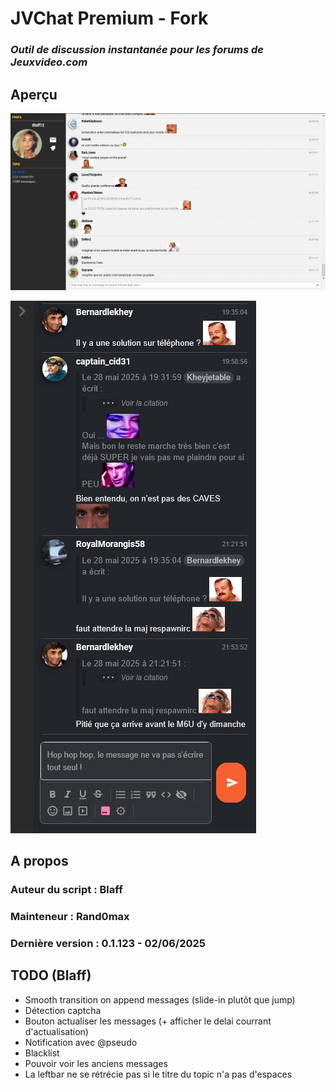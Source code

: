 # **JVChat Premium** - Fork

### _Outil de discussion instantanée pour les forums de Jeuxvideo.com_

## Aperçu

![Preview1JvChat](img/preview1.png)

![Preview2JvChat](img/preview2.png)

## A propos

### Auteur du script : **Blaff**

### Mainteneur : **Rand0max**

### Dernière version : **0.1.123 - 02/06/2025**

## TODO (Blaff)

- Smooth transition on append messages (slide-in plutôt que jump)
- Détection captcha
- Bouton actualiser les messages (+ afficher le delai courrant d'actualisation)
- Notification avec @pseudo
- Blacklist
- Pouvoir voir les anciens messages
- La leftbar ne se rétrécie pas si le titre du topic n'a pas d'espaces
